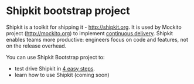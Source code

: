 # Shipkit bootstrap project

Shipkit is a toolkit for shipping it - http://shipkit.org.
It is used by Mockito project (http://mockito.org) to implement [continuous delivery](https://github.com/mockito/mockito/wiki/Continuous-Delivery-Overview).
Shipkit enables teams more productive: engineers focus on code and features, not on the release overhead.

You can use Shipkit Bootstrap project to:
 - test drive Shipkit in [4 easy steps](https://github.com/mockito/shipkit-bootstrap/wiki/Shipkit-Test-Drive).
 - learn how to use Shipkit (coming soon)